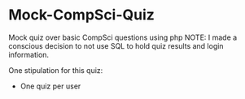 # Mock-CompSci-Quiz
Mock quiz over basic CompSci questions using php
NOTE: I made a conscious decision to not use SQL to hold quiz results and login information.

One stipulation for this quiz:
  - One quiz per user
